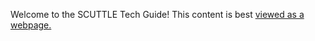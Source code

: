 Welcome to the SCUTTLE Tech Guide!  This content is best [viewed as a webpage.](https://qr.net/scuttleproject)
